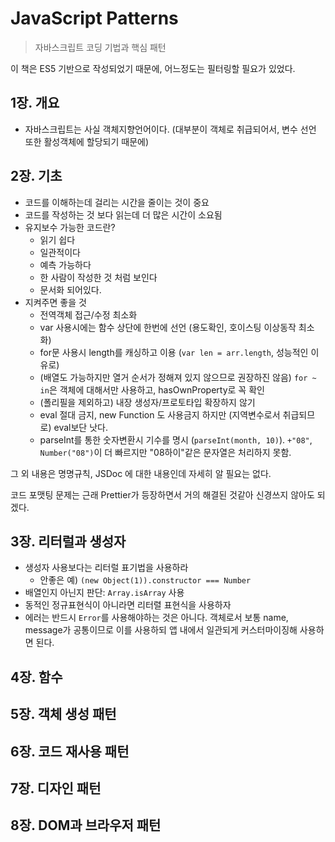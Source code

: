 # JavaScript Patterns

> 자바스크립트 코딩 기법과 핵심 패턴

이 책은 ES5 기반으로 작성되었기 때문에, 어느정도는 필터링할 필요가 있었다.

## 1장. 개요

- 자바스크립트는 사실 객체지향언어이다. (대부분이 객체로 취급되어서, 변수 선언 또한 활성객체에 할당되기 때문에)

## 2장. 기초

- 코드를 이해하는데 걸리는 시간을 줄이는 것이 중요
- 코드를 작성하는 것 보다 읽는데 더 많은 시간이 소요됨
- 유지보수 가능한 코드란?
  - 읽기 쉽다
  - 일관적이다
  - 예측 가능하다
  - 한 사람이 작성한 것 처럼 보인다
  - 문서화 되어있다.
- 지켜주면 좋을 것
  - 전역객체 접근/수정 최소화
  - var 사용시에는 함수 상단에 한번에 선언 (용도확인, 호이스팅 이상동작 최소화)
  - for문 사용시 length를 캐싱하고 이용 (`var len = arr.length`, 성능적인 이유로)
  - (배열도 가능하지만 열거 순서가 정해져 있지 않으므로 권장하진 않음) `for ~ in`은 객체에 대해서만 사용하고, hasOwnProperty로 꼭 확인
  - (폴리필을 제외하고) 내장 생성자/프로토타입 확장하지 않기
  - eval 절대 금지, new Function 도 사용금지 하지만 (지역변수로서 취급되므로) eval보단 낫다.
  - parseInt를 통한 숫자변환시 기수를 명시 (`parseInt(month, 10)`). `+"08"`, `Number("08")`이 더 빠르지만 "08하이"같은 문자열은 처리하지 못함.

그 외 내용은 명명규칙, JSDoc 에 대한 내용인데 자세히 알 필요는 없다.

코드 포맷팅 문제는 근래 Prettier가 등장하면서 거의 해결된 것같아 신경쓰지 않아도 되겠다.

## 3장. 리터럴과 생성자

- 생성자 사용보다는 리터럴 표기법을 사용하라
  - 안좋은 예) `(new Object(1)).constructor === Number`
- 배열인지 아닌지 판단: `Array.isArray` 사용
- 동적인 정규표현식이 아니라면 리터렬 표현식을 사용하자
- 에러는 반드시 `Error`를 사용해야하는 것은 아니다. 객체로서 보통 name, message가 공통이므로 이를 사용하되 앱 내에서 일관되게 커스터마이징해 사용하면 된다.

## 4장. 함수

## 5장. 객체 생성 패턴

## 6장. 코드 재사용 패턴

## 7장. 디자인 패턴

## 8장. DOM과 브라우저 패턴
